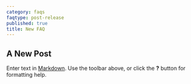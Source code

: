 ```yaml
---
category: faqs
faqtype: post-release
published: true
title: New FAQ
---
```

## A New Post

Enter text in [Markdown](http://daringfireball.net/projects/markdown/). Use the toolbar above, or click the **?** button for formatting help.
